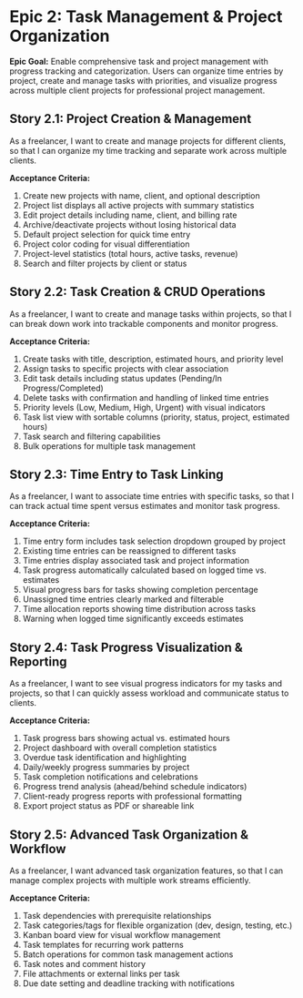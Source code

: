 # Epic 2: Task Management & Project Organization

**Epic Goal:** Enable comprehensive task and project management with progress tracking and categorization. Users can organize time entries by project, create and manage tasks with priorities, and visualize progress across multiple client projects for professional project management.

## Story 2.1: Project Creation & Management
As a freelancer,
I want to create and manage projects for different clients,
so that I can organize my time tracking and separate work across multiple clients.

**Acceptance Criteria:**
1. Create new projects with name, client, and optional description
2. Project list displays all active projects with summary statistics
3. Edit project details including name, client, and billing rate
4. Archive/deactivate projects without losing historical data
5. Default project selection for quick time entry
6. Project color coding for visual differentiation
7. Project-level statistics (total hours, active tasks, revenue)
8. Search and filter projects by client or status

## Story 2.2: Task Creation & CRUD Operations
As a freelancer,
I want to create and manage tasks within projects,
so that I can break down work into trackable components and monitor progress.

**Acceptance Criteria:**
1. Create tasks with title, description, estimated hours, and priority level
2. Assign tasks to specific projects with clear association
3. Edit task details including status updates (Pending/In Progress/Completed)
4. Delete tasks with confirmation and handling of linked time entries
5. Priority levels (Low, Medium, High, Urgent) with visual indicators
6. Task list view with sortable columns (priority, status, project, estimated hours)
7. Task search and filtering capabilities
8. Bulk operations for multiple task management

## Story 2.3: Time Entry to Task Linking
As a freelancer,
I want to associate time entries with specific tasks,
so that I can track actual time spent versus estimates and monitor task progress.

**Acceptance Criteria:**
1. Time entry form includes task selection dropdown grouped by project
2. Existing time entries can be reassigned to different tasks
3. Time entries display associated task and project information
4. Task progress automatically calculated based on logged time vs. estimates
5. Visual progress bars for tasks showing completion percentage
6. Unassigned time entries clearly marked and filterable
7. Time allocation reports showing time distribution across tasks
8. Warning when logged time significantly exceeds estimates

## Story 2.4: Task Progress Visualization & Reporting
As a freelancer,
I want to see visual progress indicators for my tasks and projects,
so that I can quickly assess workload and communicate status to clients.

**Acceptance Criteria:**
1. Task progress bars showing actual vs. estimated hours
2. Project dashboard with overall completion statistics
3. Overdue task identification and highlighting
4. Daily/weekly progress summaries by project
5. Task completion notifications and celebrations
6. Progress trend analysis (ahead/behind schedule indicators)
7. Client-ready progress reports with professional formatting
8. Export project status as PDF or shareable link

## Story 2.5: Advanced Task Organization & Workflow
As a freelancer,
I want advanced task organization features,
so that I can manage complex projects with multiple work streams efficiently.

**Acceptance Criteria:**
1. Task dependencies with prerequisite relationships
2. Task categories/tags for flexible organization (dev, design, testing, etc.)
3. Kanban board view for visual workflow management
4. Task templates for recurring work patterns
5. Batch operations for common task management actions
6. Task notes and comment history
7. File attachments or external links per task
8. Due date setting and deadline tracking with notifications
